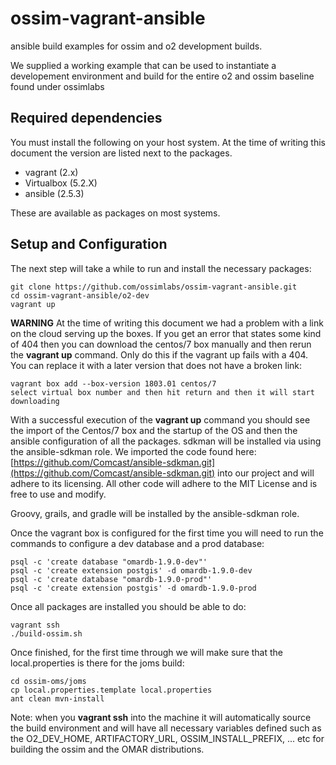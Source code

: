# ossim-vagrant-ansible
ansible build examples for ossim and o2 development builds.

We supplied a working example that can be used to instantiate a developement environment and build for the entire o2 and ossim baseline found under ossimlabs

## Required dependencies

You must install the following on your host system. At the time of writing this document the version are listed next to the packages.
 
 * vagrant (2.x)
 * Virtualbox (5.2.X)
 * ansible (2.5.3)

These are available as packages on most systems.  

## Setup and Configuration

The next step will take a while to run and install the necessary packages:


```
git clone https://github.com/ossimlabs/ossim-vagrant-ansible.git
cd ossim-vagrant-ansible/o2-dev
vagrant up
```

**WARNING** At the time of writing this document we had a problem with a link on the cloud serving up the boxes.  If you get an error that states some kind of 404 then you can download the centos/7 box manually and then rerun the **vagrant up** command.  Only do this if the vagrant up fails with a 404.  You can replace it with a later version that does not have a broken link:

```
vagrant box add --box-version 1803.01 centos/7
select virtual box number and then hit return and then it will start downloading
```

With a successful execution of the **vagrant up** command you should see the import of the Centos/7 box and the startup of the OS and then the ansible configuration of all the packages.  sdkman will be installed via using the ansible-sdkman role.  We imported the code found here: [https://github.com/Comcast/ansible-sdkman.git](https://github.com/Comcast/ansible-sdkman.git) into our project and will adhere to its licensing.  All other code will adhere to the MIT License and is free to use and modify.

Groovy, grails, and gradle will be installed by the ansible-sdkman role.

Once the vagrant box is configured for the first time you will need to run the commands to configure a dev database and a prod database:

```
psql -c 'create database "omardb-1.9.0-dev"'
psql -c 'create extension postgis' -d omardb-1.9.0-dev
psql -c 'create database "omardb-1.9.0-prod"'
psql -c 'create extension postgis' -d omardb-1.9.0-prod
```

Once all packages are installed you should be able to do:

```
vagrant ssh
./build-ossim.sh
```

Once finished, for the first time through we will make sure that the local.properties is there for the joms build:

```
cd ossim-oms/joms
cp local.properties.template local.properties 
ant clean mvn-install
```


Note:  when you **vagrant ssh** into the machine it will automatically source the build environment and will have all necessary variables defined such as the O2_DEV_HOME, ARTIFACTORY_URL, OSSIM_INSTALL_PREFIX, ... etc for building the ossim and the OMAR distributions. 

